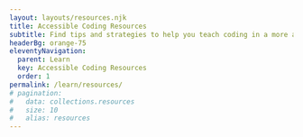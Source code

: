 ```yaml
---
layout: layouts/resources.njk
title: Accessible Coding Resources
subtitle: Find tips and strategies to help you teach coding in a more accessible way.
headerBg: orange-75
eleventyNavigation:
  parent: Learn
  key: Accessible Coding Resources
  order: 1
permalink: /learn/resources/
# pagination:
#   data: collections.resources
#   size: 10
#   alias: resources
---
```

